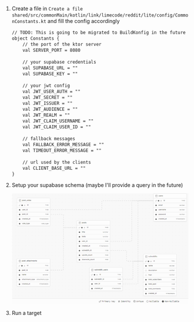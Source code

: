 1. Create a file
   in `Create a file shared/src/commonMain/kotlin/link/limecode/reddit/lite/config/CommonConstants.kt`
   and fill the config accordingly

   ```
   // TODO: This is going to be migrated to BuildKonfig in the future
   object Constants {
       // the port of the ktor server
       val SERVER_PORT = 8080
   
       // your supabase credentials
       val SUPABASE_URL = ""
       val SUPABASE_KEY = ""
   
       // your jwt config
       val JWT_USER_AUTH = ""
       val JWT_SECRET = ""
       val JWT_ISSUER = ""
       val JWT_AUDIENCE = ""
       val JWT_REALM = ""
       val JWT_CLAIM_USERNAME = ""
       val JWT_CLAIM_USER_ID = ""
   
       // fallback messages
       val FALLBACK_ERROR_MESSAGE = ""
       val TIMEOUT_ERROR_MESSAGE = ""
   
       // url used by the clients
       val CLIENT_BASE_URL = ""
   }
   ```

2. Setup your supabase schema (maybe I'll provide a query in the future)

   ![schema](../assets/schema.png)

3. Run a target



